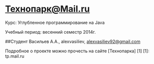 Технопарк@Mail.ru
============
Курс: Углубленное программирование на Java

Учебный период: весенний семестр 2014г.

##Студент
Васильев А.А., alexvasiliev, alexvasiliev92@gmail.com

Подробное о проекте можно прочесть на сайте [Технопарка] [1]
[1]: tp.mail.ru
